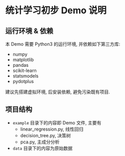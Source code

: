 # 统计学习初步 Demo 说明

## 运行环境 & 依赖

本 Demo 需要 Python3 的运行环境, 并依赖如下第三方库:

- numpy
- matplotlib
- pandas
- scikit-learn
- statsmodels
- pydotplus

建议先搭建虚拟环境, 后安装依赖, 避免污染既有项目.

## 项目结构

- `example` 目录下的内容即 Demo 文件, 主要有
    - linear_regression.py, 线性回归
    - decision_tree.py, 决策树
    - pca.py, 主成分分析
- `data` 目录下的内容为原始数据